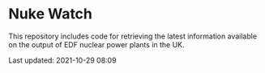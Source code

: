 # Nuke Watch

This repository includes code for retrieving the latest information available on the output of EDF nuclear power plants in the UK.

Last updated: 2021-10-29 08:09